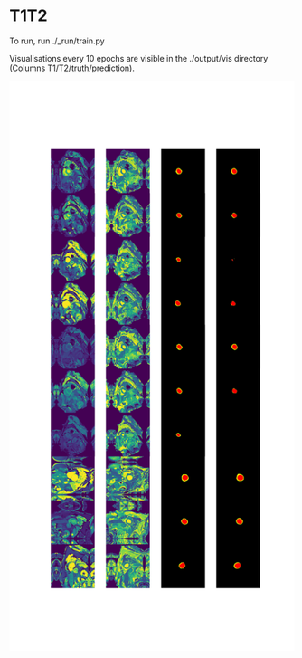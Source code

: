 # T1T2
 
To run, run ./_run/train.py

Visualisations every 10 epochs are visible in the ./output/vis directory (Columns T1/T2/truth/prediction).

![Epoch 530](https://github.com/jphdotam/T1T2/raw/master/output/vis/001/530.png)

